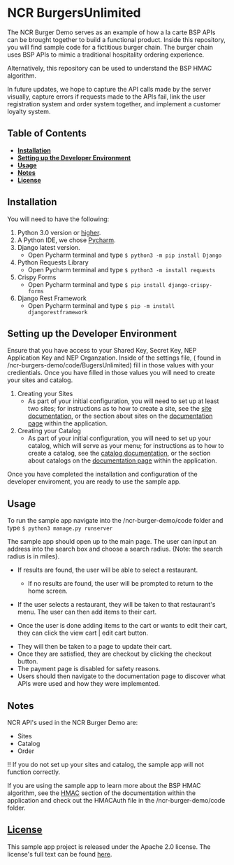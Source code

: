 # NCR BurgersUnlimited
The NCR Burger Demo serves as an example of how a la carte BSP APIs can be brought together to build a functional product. Inside this repository, you will find sample code for a fictitious burger chain. The burger chain uses BSP APIs to mimic a traditional hospitality ordering experience.

Alternatively, this repository can be used to understand the BSP HMAC algorithm.

In future updates, we hope to capture the API calls made by the server visually, capture errors if requests made to the APIs fail, link the user registration system and order system together, and implement a customer loyalty system.


## Table of Contents
* __[Installation](#installation)__
* __[Setting up the Developer Environment](#setting-up-the-developer-environment)__
* __[Usage](#usage)__
* __[Notes](#notes)__
* __[License](#license)__

## Installation
You will need to have the following:
1. Python 3.0 version or [higher](https://www.python.org/downloads/).
2. A Python IDE, we chose [Pycharm](https://www.jetbrains.com/pycharm/download/#section=mac).
3. Django latest version.
   * Open Pycharm terminal and type ```$ python3 -m pip install Django```
4. Python Requests Library
   * Open Pycharm terminal and type ```$ python3 -m install requests```
5. Crispy Forms
   * Open Pycharm terminal and type ```$ pip install django-crispy-forms```
6. Django Rest Framework
   * Open Pycharm terminal and type ```$ pip -m install djangorestframework```
   
## Setting up the Developer Environment   
 
Ensure that you have access to your Shared Key, Secret Key, NEP Application Key and NEP Organzation. Inside of the settings file, ( found in /ncr-burgers-demo/code/BugersUnlimited) fill in those values with your credientials. Once you have filled in those values you will need to create your sites and catalog.
 
1. Creating your Sites
   * As part of your initial configuration, you will need to set up at least two sites; for instructions as to how to create a site, see the [site documentation](https://developer.ncr.com/portals/dev-portal/api-explorer/details/15/documentation?version=1.99&path=post_sites_import), or the section about sites on the [documentation page](https://burgersdemo.ncrcloud.com/burger/documentation#Sites_Quick_Start) within the application.
2. Creating your Catalog 
   * As part of your initial configuration, you will need to set up your catalog, which will serve as your menu; for instructions as to how to create a catalog, see the [catalog documentation](https://developer.ncr.com/portals/dev-portal/api-explorer/details/8/documentation?version=2.99), or the section about catalogs on the [documentation page](https://burgersdemo.ncrcloud.com/burger/documentation#Tutorial_Catalog) within the application.
   
Once you have completed the installation and configuration of the developer enviroment, you are ready to use the sample app.

## Usage
To run the sample app navigate into the /ncr-burger-demo/code folder and type ```$ python3 manage.py runserver ```

The sample app should open up to the main page. The user can input an address into the search box and choose a search radius. {Note: the search radius is in miles}. 

* If results are found, the user will be able to select a restaurant.
  - If no results are found, the user will be prompted to return to the home screen. 

* If the user selects a restaurant, they will be taken to that restaurant's menu. The user can then add items to their cart. 
- Once the user is done adding items to the cart or wants to edit their cart, they can click the view cart | edit cart button. 
* They will then be taken to a page to update their cart. 
* Once they are satisfied, they are checkout by clicking the checkout button. 
* The payment page is disabled for safety reasons.
* Users should then navigate to the documentation page to discover what APIs were used and how they were implemented.

## Notes
 NCR API's used in the NCR Burger Demo are:<br/>
- Sites
- Catalog
- Order <br/>

!! If you do not set up your sites and catalog, the sample app will not function correctly.

If you are using the sample app to learn more about the BSP HMAC algorithm, see the [HMAC](https://burgersdemo.ncrcloud.com/burger/documentation#Authentication_HMAC) section of the documentation within the application and check out the HMACAuth file in the /ncr-burger-demo/code folder.

## [License](#License)
This sample app project is released under the Apache 2.0 license. The license's full text can be found [here](https://github.com/NCR-Corporation/sample-app-burgers/blob/main/LICENSE).
